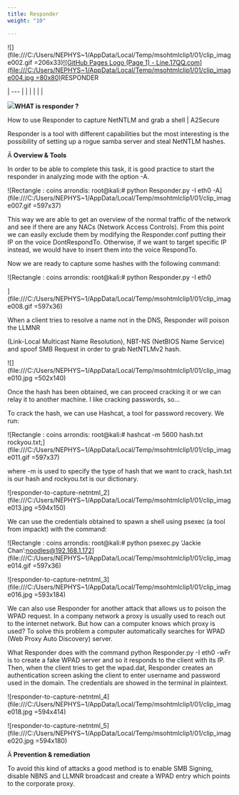 ```yaml
---
title: Responder
weight: "10"

---
```

!\[\](file:///C:/Users/NEPHYS\~1/AppData/Local/Temp/msohtmlclip1/01/clip_image002.gif =206x33)[!\[GitHub Pages Logo (Page 1) - Line.17QQ.com\](file:///C:/Users/NEPHYS\~1/AppData/Local/Temp/msohtmlclip1/01/clip_image004.jpg =80x80)](https://github.com/SpiderLabs/Responder)RESPONDER

| --- |
|  |
|  |  |

![](/uploads/skull.png)**WHAT is responder ?**

How to use Responder to capture NetNTLM and grab a shell | A2Secure

Responder is a tool with different capabilities but the most interesting is the possibility of setting up a rogue samba server and steal NetNTLM hashes.

Ä **Overview & Tools**

In order to be able to complete this task, it is good practice to start the responder in analyzing mode with the option -A.

!\[Rectangle : coins arrondis: root@kali:# python Responder.py -I eth0 -A\](file:///C:/Users/NEPHYS\~1/AppData/Local/Temp/msohtmlclip1/01/clip_image007.gif =597x37)

This way we are able to get an overview of the normal traffic of the network and see if there are any NACs (Network Access Controls). From this point we can easily exclude them by modifying the Responder.conf putting their IP on the voice DontRespondTo. Otherwise, if we want to target specific IP instead, we would have to insert them into the voice RespondTo.

Now we are ready to capture some hashes with the following command:

!\[Rectangle : coins arrondis: root@kali:# python Responder.py -I eth0

\](file:///C:/Users/NEPHYS\~1/AppData/Local/Temp/msohtmlclip1/01/clip_image008.gif =597x36)

When a client tries to resolve a name not in the DNS, Responder will poison the LLMNR

(Link-Local Multicast Name Resolution), NBT-NS (NetBIOS Name Service) and spoof SMB Request in order to grab NetNTLMv2 hash.

!\[\](file:///C:/Users/NEPHYS\~1/AppData/Local/Temp/msohtmlclip1/01/clip_image010.jpg =502x140)

Once the hash has been obtained, we can proceed cracking it or we can relay it to another machine. I like cracking passwords, so…

To crack the hash, we can use Hashcat, a tool for password recovery. We run:

!\[Rectangle : coins arrondis: root@kali:# hashcat -m 5600 hash.txt rockyou.txt;\](file:///C:/Users/NEPHYS\~1/AppData/Local/Temp/msohtmlclip1/01/clip_image011.gif =597x37)

where -m is used to specify the type of hash that we want to crack, hash.txt is our hash and rockyou.txt is our dictionary.

!\[responder-to-capture-netntml_2\](file:///C:/Users/NEPHYS\~1/AppData/Local/Temp/msohtmlclip1/01/clip_image013.jpg =594x150)

We can use the credentials obtained to spawn a shell using psexec (a tool from impackt) with the command:

!\[Rectangle : coins arrondis: root@kali:# python psexec.py ‘Jackie Chan’:noodles@192.168.1.172\](file:///C:/Users/NEPHYS\~1/AppData/Local/Temp/msohtmlclip1/01/clip_image014.gif =597x36)

!\[responder-to-capture-netntml_3\](file:///C:/Users/NEPHYS\~1/AppData/Local/Temp/msohtmlclip1/01/clip_image016.jpg =593x184)

We can also use Responder for another attack that allows us to poison the WPAD request. In a company network a proxy is usually used to reach out to the internet network. But how can a computer knows which proxy is used? To solve this problem a computer automatically searches for WPAD (Web Proxy Auto Discovery) server.

What Responder does with the command python Responder.py -I eth0 -wFr is to create a fake WPAD server and so it responds to the client with its IP. Then, when the client tries to get the wpad.dat, Responder creates an authentication screen asking the client to enter username and password used in the domain. The credentials are showed in the terminal in plaintext.

!\[responder-to-capture-netntml_4\](file:///C:/Users/NEPHYS\~1/AppData/Local/Temp/msohtmlclip1/01/clip_image018.jpg =594x414)

!\[responder-to-capture-netntml_5\](file:///C:/Users/NEPHYS\~1/AppData/Local/Temp/msohtmlclip1/01/clip_image020.jpg =594x180)

Ä **Prevention & remediation**

To avoid this kind of attacks a good method is to enable SMB Signing, disable NBNS and LLMNR broadcast and create a WPAD entry which points to the corporate proxy.